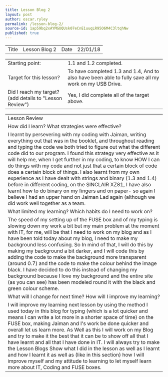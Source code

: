 ```yaml
---
title: Lesson Blog 2
layout: post
author: oscar.ryley
permalink: /lesson-blog-2/
source-id: 1ap59bq2xAYMGUQUsk07eCnE1uuqLR95O6M4C3ltqhNw
published: true
---
```

<table>
  <tr>
    <td>Title</td>
    <td>Lesson Blog 2</td>
    <td>Date</td>
    <td>22/01/18</td>
  </tr>
</table>


<table>
  <tr>
    <td>Starting point:</td>
    <td>1.1 and 1.2 completed.</td>
  </tr>
  <tr>
    <td>Target for this lesson?</td>
    <td>To have completed 1.3 and 1.4, And to also have been able to fully save all my work on my USB Drive.</td>
  </tr>
  <tr>
    <td>Did I reach my target? 
(add details to "Lesson Review")</td>
    <td> Yes, I did complete all of the target above.</td>
  </tr>
</table>


<table>
  <tr>
    <td>Lesson Review</td>
  </tr>
  <tr>
    <td>How did I learn? What strategies were effective? </td>
  </tr>
  <tr>
    <td>I learnt by persevering with my coding with Jaiman, writing everything out that was in the booklet, and throughout reading and typing the code we both tried to figure out what the different code did to our program. I found this strategy very effective as it will help me, when I get further in my coding, to know HOW I can do things with my code and not just that a certain block of code does a certain block of things. I also learnt from my own experience as I have dealt with strings and binary (1.3 and 1.4) before in different coding, on the SINCLAIR XZ81, I have also learnt how to do binary on my fingers and on paper- so again I believe I had an upper hand on Jaiman Lad again (although we did work well together as a team.</td>
  </tr>
  <tr>
    <td>What limited my learning? Which habits do I need to work on? </td>
  </tr>
  <tr>
    <td>The speed of my setting up of the FUSE box and of my typing is slowing down my work a bit but my main problem at the moment with IT, for me, will be that I need to work on my blog and as I have been told today about my blog, I need to make my background less confusing. So In mind of that, I will do this by making my background a bit darker, and I will code this by adding the code to make the background more transparent (around 0.7) and the code to make the colour behind the image black. I have decided to do this instead of changing my background because I love my background and the entire site (as you can see) has been modeled round it with the black and green colour scheme.  </td>
  </tr>
  <tr>
    <td>What will I change for next time? How will I improve my learning?</td>
  </tr>
  <tr>
    <td>I will improve my learning next lesson by using the method I used today in this blog for typing (which is a lot quicker and means I can write a lot more in a shorter space of time) on the FUSE box, making Jaiman and I's work be done quicker and overall let us learn more. As Well as this I will work on my Blog and try to make it the best that it can be to show off all that I have learnt and all that I have done in IT. I will always try to make the Lesson Blogs Show what I did in the lesson as well as I learnt and how I learnt it as well as (like in this section) how I will improve myself and my attitude to learning to let myself learn more about IT, Coding and FUSE boxes.</td>
  </tr>
</table>


